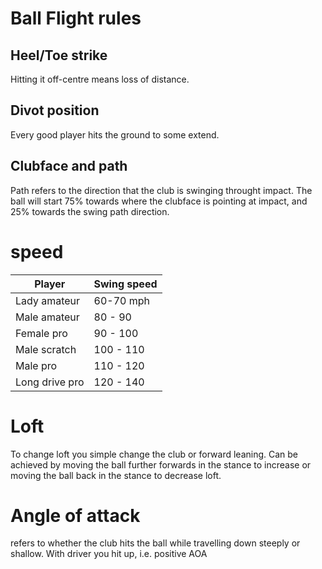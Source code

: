 # Ball Flight rules
## Heel/Toe strike
Hitting it off-centre means loss of distance.

## Divot position
Every good player hits the ground to some extend.

## Clubface and path
Path  refers to the direction that the club is swinging throught impact. The ball will start 75% towards where the clubface is pointing at impact, and 25% towards the swing path direction.

# speed

Player | Swing speed
--- | ---
Lady amateur| 60-70 mph
Male amateur| 80 - 90
Female pro | 90 - 100
Male scratch | 100 - 110
Male pro | 110 - 120
Long drive pro | 120 - 140

# Loft
To change loft you simple change the club or forward leaning. Can be achieved by moving the ball further forwards in the stance to increase or moving the ball back in the stance to decrease loft.

# Angle of attack
refers to whether the club hits the ball while travelling down steeply or shallow.
With driver you hit up, i.e. positive AOA
